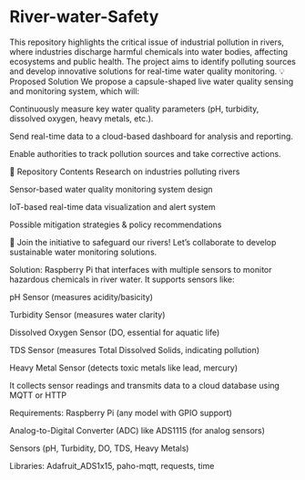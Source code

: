 # River-water-Safety
This repository highlights the critical issue of industrial pollution in rivers, where industries discharge harmful chemicals into water bodies, affecting ecosystems and public health. The project aims to identify polluting sources and develop innovative solutions for real-time water quality monitoring.
💡 Proposed Solution
We propose a capsule-shaped live water quality sensing and monitoring system, which will:

Continuously measure key water quality parameters (pH, turbidity, dissolved oxygen, heavy metals, etc.).

Send real-time data to a cloud-based dashboard for analysis and reporting.

Enable authorities to track pollution sources and take corrective actions.

📂 Repository Contents
Research on industries polluting rivers

Sensor-based water quality monitoring system design

IoT-based real-time data visualization and alert system

Possible mitigation strategies & policy recommendations

🚀 Join the initiative to safeguard our rivers! Let’s collaborate to develop sustainable water monitoring solutions.

Solution:
Raspberry Pi that interfaces with multiple sensors to monitor hazardous chemicals in river water. It supports sensors like:

pH Sensor (measures acidity/basicity)

Turbidity Sensor (measures water clarity)

Dissolved Oxygen Sensor (DO, essential for aquatic life)

TDS Sensor (measures Total Dissolved Solids, indicating pollution)

Heavy Metal Sensor (detects toxic metals like lead, mercury)

It collects sensor readings and transmits data to a cloud database using MQTT or HTTP

Requirements:
Raspberry Pi (any model with GPIO support)

Analog-to-Digital Converter (ADC) like ADS1115 (for analog sensors)

Sensors (pH, Turbidity, DO, TDS, Heavy Metals)

Libraries: Adafruit_ADS1x15, paho-mqtt, requests, time

